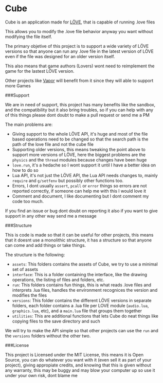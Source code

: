 Cube
====

Cube is an application made for [LÖVE](http://www.love2d.org), that is capable of running .love files

This allows you to modify the .love file behavior anyway you want without modifying the file itself.

The primary objetive of this project is to support a wide variety of LÖVE versions so that anyone can run any .love file in the latest version of LÖVE even if the file was designed for an older version itself.

This also means that game authors (Lovers) wont need to reimplement the game for the lastest LÖVE version. 

Other projects like [Vapor](https://www.github.com/josefnpat/Vapor) will benefit from it since they will able to support more Games

###Support

We are in need of support, this project has many benefits like the sandbox, and the compatibility but it also bring troubles, so if you can help with any of this things please dont doubt to make a pull request or send me a PM

The main problems are:

 * Giving support to the whole LÖVE API, it's huge and most of the file based operations need to be changed so that the search path is the path of the love file and not the cube file
 * Supporting older versions, this means tweaking the point above to support more versions of LÖVE, here the biggest problems are the `physics` and the `thread` modules because changes have been huge
 * `love.run`, it's a hedache so I wont support it until I have a better idea on how to do so
 * Lua API, it's not just the LÖVE API, the Lua API needs changes to, mainly `require` and `g/setfenv` but possibly other functions too.
 * Errors, I dont usually `assert`, `pcall` or `error` things so errors are not reported correctly, if someone can help me with this I would love it
 * Comment and document, I like documenting but I dont comment my code too much.

If you find an issue or bug dont doubt on reporting it also if you want to give support in any other way send me a message

###Structure

This is code is made so that it can be useful for other projects, this means that it doesnt use a monolithic structure, it has a structure so that anyone can come and add things or take things.

The structure is the following:

 * `assets`: This folders contains the assets of Cube, we try to use a minimal set of assets
 * `interface`: This is a folder containing the interface, like the drawing operations, the listing of files and folders, etc.
 * `run`: This folders contains fun things, this is what reads .love files and interprets .lua files, handles the environment recognices the version and modifies the files
 * `versions`: This folder contains the different LÖVE versions in separate folders, each folder contains a .lua file per LOVE module (`audio.lua`, `graphics.lua`, etc), and a `main.lua` file that groups them together
 * `utilities`: This are additional functions that lets Cube do neat things like copying files to the save directory and such

We will try to make the API simple so that other projects can use the `run` and the `versions` folders without the other two.

###License

This project is Licensed under the MIT License, this means it is Open Source, you can do whatever you want with it (even sell it as part of your project), giving appropiate credits, and knowing that this is given without any warranty, this may be buggy and may blow your computer up so use it under your own risk, dont blame me
